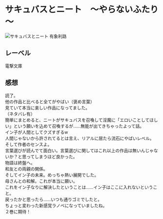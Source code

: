 # サキュバスとニート　～やらないふたり～

![サキュバスとニート](https://imgur.com/EMu7P9L.png)
有象利路

## レーベル

電撃文庫

## 感想

読了。  
他の作品と比べると全てがやばい（褒め言葉）  
見ていて本当に楽しい作品になってました。  
（ネタバレ有）  
簡単にまとめると、ニートがサキュバスを召喚して淫魔に「エロいことしてほしい」という願いを込めて召喚するが……無能が出てきちゃったよって話。  
イン子が人間としてクズすぎるw  
人間じゃないから許されてるとは言え、リアルに居たら流石にやばいレベル。  
そして作者のセンスよ。  
言葉選びが読んでて面白い。言葉選びに関してはこれ以上の作品は無いんじゃないか？と思ってしまうほど良かった。  
物語は終盤へ。  
和友との両親の関係。  
そしてイン子の未来。めっちゃ熱い展開でした。  
母さんとの和解。これが本当に願い。  
これをイン子なりに解決したということは……イン子はここに入れないということ。  
戻ったかと思ったら……いつも通りゴミでしたと。  
ちょっと変わった新感覚ラノベになっていましたね。  
２巻に期待！  
